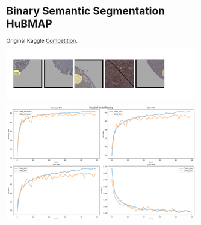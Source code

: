 # Binary Semantic Segmentation HuBMAP

Original Kaggle [Competition](https://www.kaggle.com/competitions/hubmap-organ-segmentation).

![samples_plot](https://github.com/Sv1r/binary_semantic_segmentation_hubmap/blob/main/images/samples_plot.png)

![result_plot](https://github.com/Sv1r/binary_semantic_segmentation_hubmap/blob/main/images/hubmap_plot.png)
